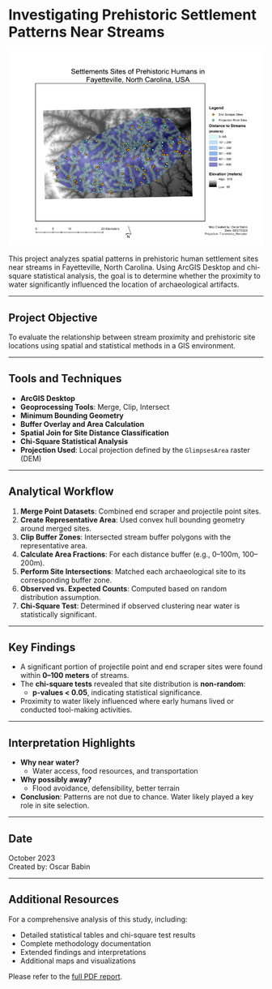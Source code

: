 # Investigating Prehistoric Settlement Patterns Near Streams

<p align="center">
  <img src="./human_settlement_map.jpg" alt="Prehistoric Settlement Sites in Fayetteville, North Carolina" width="600"/>
</p>

This project analyzes spatial patterns in prehistoric human settlement sites near streams in Fayetteville, North Carolina. Using ArcGIS Desktop and chi-square statistical analysis, the goal is to determine whether the proximity to water significantly influenced the location of archaeological artifacts.

---

## Project Objective

To evaluate the relationship between stream proximity and prehistoric site locations using spatial and statistical methods in a GIS environment.

---

## Tools and Techniques

- **ArcGIS Desktop**
- **Geoprocessing Tools**: Merge, Clip, Intersect
- **Minimum Bounding Geometry**
- **Buffer Overlay and Area Calculation**
- **Spatial Join for Site Distance Classification**
- **Chi-Square Statistical Analysis**
- **Projection Used**: Local projection defined by the `GlimpsesArea` raster (DEM)

---

## Analytical Workflow

1. **Merge Point Datasets**: Combined end scraper and projectile point sites.
2. **Create Representative Area**: Used convex hull bounding geometry around merged sites.
3. **Clip Buffer Zones**: Intersected stream buffer polygons with the representative area.
4. **Calculate Area Fractions**: For each distance buffer (e.g., 0–100m, 100–200m).
5. **Perform Site Intersections**: Matched each archaeological site to its corresponding buffer zone.
6. **Observed vs. Expected Counts**: Computed based on random distribution assumption.
7. **Chi-Square Test**: Determined if observed clustering near water is statistically significant.

---

## Key Findings

- A significant portion of projectile point and end scraper sites were found within **0–100 meters** of streams.
- The **chi-square tests** revealed that site distribution is **non-random**:
  - **p-values < 0.05**, indicating statistical significance.
- Proximity to water likely influenced where early humans lived or conducted tool-making activities.

---

## Interpretation Highlights

- **Why near water?**
  - Water access, food resources, and transportation
- **Why possibly away?**
  - Flood avoidance, defensibility, better terrain
- **Conclusion**: Patterns are not due to chance. Water likely played a key role in site selection.

---

## Date

October 2023  
Created by: Oscar Babin

---

## Additional Resources

For a comprehensive analysis of this study, including:
- Detailed statistical tables and chi-square test results
- Complete methodology documentation
- Extended findings and interpretations
- Additional maps and visualizations

Please refer to the [full PDF report](./human_settlement_map.pdf).
